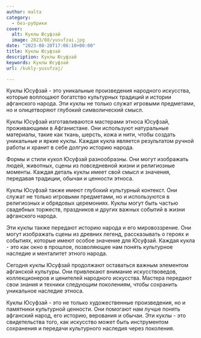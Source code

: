 ```yaml
---
author: malta
category:
  - без-рубрики
cover:
  alt: Куклы Юсуфзай
  image: 2023/08/yusufzai.jpg
date: "2023-08-20T17:06:10+00:00"
title: Куклы Юсуфзай
description: Куклы Юсуфзай
keywords: Куклы Юсуфзай
url: /kukly-yusufzaj/

---
```

Куклы Юсуфзай \- это уникальные произведения народного искусства, которые воплощают богатство культурных традиций и истории афганского народа. Эти куклы не только служат игровыми предметами, но и олицетворяют глубокий символический смысл.

Куклы Юсуфзай изготавливаются мастерами этноса Юсуфзай, проживающими в Афганистане. Они используют натуральные материалы, такие как ткань, шерсть, кожа и нити, чтобы создать уникальные и яркие куклы. Каждая кукла является результатом ручной работы и хранит в себе долгую историю народа.

Формы и стили кукол Юсуфзай разнообразны. Они могут изображать людей, животных, сцены из повседневной жизни и религиозные моменты. Каждая деталь куклы имеет свой смысл и значения, передавая традиции, обычаи и ценности этноса.

Куклы Юсуфзай также имеют глубокий культурный контекст. Они служат не только игровыми предметами, но и используются в религиозных и обрядовых церемониях. Куклы могут быть частью свадебных торжеств, праздников и других важных событий в жизни афганского народа.

Эти куклы также передают историю народа и его мировоззрение. Они могут изображать сцены из древних легенд, рассказывать о героях и событиях, которые имеют особое значение для Юсуфзай. Каждая кукла \- это как окно в прошлое, позволяющее нам понять культурное наследие и менталитет этного народа.

Сегодня куклы Юсуфзай продолжают оставаться важным элементом афганской культуры. Они привлекают внимание искусствоведов, коллекционеров и ценителей народного искусства. Мастера передают свои знания и техники следующим поколениям, чтобы сохранить уникальное наследие этноса.

Куклы Юсуфзай \- это не только художественные произведения, но и памятники культурной ценности. Они помогают нам лучше понять афганский народ, его историю, верования и обычаи. Эти куклы \- это свидетельства того, как искусство может быть инструментом сохранения и передачи культурного наследия через поколения.

